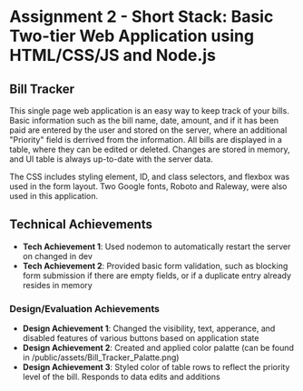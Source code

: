 Assignment 2 - Short Stack: Basic Two-tier Web Application using HTML/CSS/JS and Node.js  
===

## Bill Tracker
This single page web application is an easy way to keep track of your bills. Basic information such as the bill name, date, amount, and if it has been paid are entered by the user and stored on the server, where an additional "Priority" field is derrived from the information. All bills are displayed in a table, where they can be edited or deleted. Changes are stored in memory, and UI table is always up-to-date with the server data. 

The CSS includes styling element, ID, and class selectors, and flexbox was used in the form layout. Two Google fonts, Roboto and Raleway, were also used in this application.

## Technical Achievements
- **Tech Achievement 1**: Used nodemon to automatically restart the server on changed in dev
- **Tech Achievement 2**: Provided basic form validation, such as blocking form submission if there are empty fields, or if a duplicate entry already resides in memory

### Design/Evaluation Achievements
- **Design Achievement 1**: Changed the visibility, text, apperance, and disabled features of various buttons based on application state
- **Design Achievement 2**: Created and applied color palatte (can be found in /public/assets/Bill_Tracker_Palatte.png)
- **Design Achievement 3**: Styled color of table rows to reflect the priority level of the bill. Responds to data edits and additions
